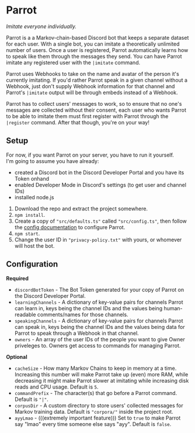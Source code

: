 # Parrot
_Imitate everyone individually._

Parrot is a a Markov-chain-based Discord bot that keeps a separate dataset for each user. With a single bot, you can imitate a theoretically unlimited number of users. Once a user is registered, Parrot automatically learns how to speak like them through the messages they send. You can have Parrot imitate any registered user with the `|imitate` command.

Parrot uses Webhooks to take on the name and avatar of the person it's currently imitating. If you'd rather Parrot speak in a given channel without a Webhook, just don't supply Webhook information for that channel and Parrot's `|imitate` output will be through embeds instead of a Webhook.

Parrot has to collect users' messages to work, so to ensure that no one's messages are collected without their consent, each user who wants Parrot to be able to imitate them must first register with Parrot through the `|register` command. After that though, you're on your way!

## Setup
For now, if you want Parrot on your server, you have to run it yourself.  
I'm going to assume you have already:
- created a Discord bot in the Discord Developer Portal and you have its Token onhand
- enabled Developer Mode in Discord's settings (to get user and channel IDs)
- installed node.js

1. Download the repo and extract the project somewhere.
2. `npm install`.
3. Create a copy of `"src/defaults.ts"` called `"src/config.ts"`, then follow the [config documentation](#configuration) to configure Parrot.
4. `npm start`.
5. Change the user ID in `"privacy-policy.txt"` with yours, or whomever will host the bot.

## Configuration
**Required**
- `discordBotToken` - The Bot Token generated for your copy of Parrot on the Discord Developer Portal.
- `learningChannels` - A dictionary of key-value pairs for channels Parrot can learn in, keys being the channel IDs and the values being human-readable comments/names for those channels.
- `speakingChannels` - A dictionary of key-value pairs for channels Parrot can speak in, keys being the channel IDs and the values being data for Parrot to speak through a Webhook in that channel.
- `owners` - An array of the user IDs of the people you want to give Owner priveleges to. Owners get access to commands for managing Parrot.

**Optional**
- `cacheSize` - How many Markov Chains to keep in memory at a time. Increasing this number will make Parrot take up (even) more RAM, while decreasing it might make Parrot slower at imitating while increasing disk reads and CPU usage. Default is `5`.
- `commandPrefix` - The character(s) that go before a Parrot command. Default is `"|"`.
- `corpusDir` - A custom directory to store users' collected messages for Markov training data. Default is `"corpora/"` inside the project root.
- `ayyLmao` - (((extremely important feature))) Set to `true` to make Parrot say "lmao" every time someone else says "ayy". Default is `false`.
